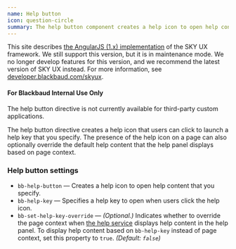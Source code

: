 ```yaml
---
name: Help button
icon: question-circle
summary: The help button component creates a help icon to open help content that you specify. It can also override the default help content in the help panel.
---
```


<bb-alert bb-alert-type="warning">This site describes <a href="https://angularjs.org/">the AngularJS (1.x) implementation</a> of the SKY UX framework. We still support this version, but it is in maintenance mode. We no longer develop features for this version, and we recommend the latest version of SKY UX instead. For more information, see <a href="https://developer.blackbaud.com/skyux">developer.blackbaud.com/skyux</a>.</bb-alert>


<div class="alert alert-warning">
  <div class="media">
    <div class="media-left">
      <span class="fa-stack fa-lg"><i class="fa fa-circle fa-stack-2x"></i><i class="fa fa-flag fa-stack-1x fa-inverse"></i></span>
    </div>
    <div class="media-body">
      <h4 class="media-heading" id="advanced-users-only">For Blackbaud Internal Use Only</h4>
      The help button directive is not currently available for third-party custom applications.
    </div>
  </div>
</div>

The help button directive creates a help icon that users can click to launch a help key that you specify. The presence of the help icon on a page can also optionally override the default help content that the help panel displays based on page context.

### Help button settings ###
- `bb-help-button` &mdash; Creates a help icon to open help content that you specify.
 - `bb-help-key` &mdash; Specifies a help key to open when users click the help icon.
 - `bb-set-help-key-override` &mdash; *(Optional.)* Indicates whether to override the page context when [the help service](../help) displays help content in the help panel. To display help content based on `bb-help-key` instead of page context, set this property to `true`. *(Default: `false`)*
